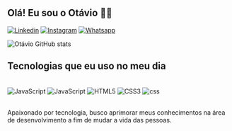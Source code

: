 ## Olá! Eu sou o Otávio ✋🏽

[![Linkedin](https://img.shields.io/badge/LinkedIn-0077B5?style=for-the-badge&logo=linkedin&logoColor=whit)](https://www.linkedin.com/in/ot%C3%A1vio-m-4593761a6/)
[![Instagram](https://img.shields.io/badge/Instagram-E4405F?style=for-the-badge&logo=instagram&logoColor=white)](https://www.instagram.com/otavio_aramac/)
[![Whatsapp](https://img.shields.io/badge/WhatsApp-25D366?style=for-the-badge&logo=whatsapp&logoColor=white)](https://wa.me/31971271290)


![Otávio GitHub stats](https://github-readme-stats.vercel.app/api?username=0ots&show_icons=true&theme=tokyonight)

## Tecnologias que eu uso no meu dia

<div style="display: inline_block"><br/>
    <img align="center" alt="JavaScript" src="https://img.shields.io/badge/JavaScript-F7DF1E?style=for-the-badge&logo=javascript&logoColor=black">
    <img align="center" alt="JavaScript" src="https://img.shields.io/badge/React-20232A?style=for-the-badge&logo=react&logoColor=61DAFB">
        <img align="center" alt="HTML5" src="https://img.shields.io/badge/HTML5-E34F26?style=for-the-badge&logo=html5&logoColor=white">
    <img align="center" alt="CSS3" src="https://img.shields.io/badge/CSS3-1572B6?style=for-the-badge&logo=css3&logoColor=white">
    <img align="center" alt="css" src="https://img.shields.io/badge/MySQL-00000F?style=for-the-badge&logo=mysql&logoColor=white">
</div><br/>

Apaixonado por tecnologia, busco aprimorar meus conhecimentos na área de desenvolvimento a fim de mudar a vida das pessoas.
